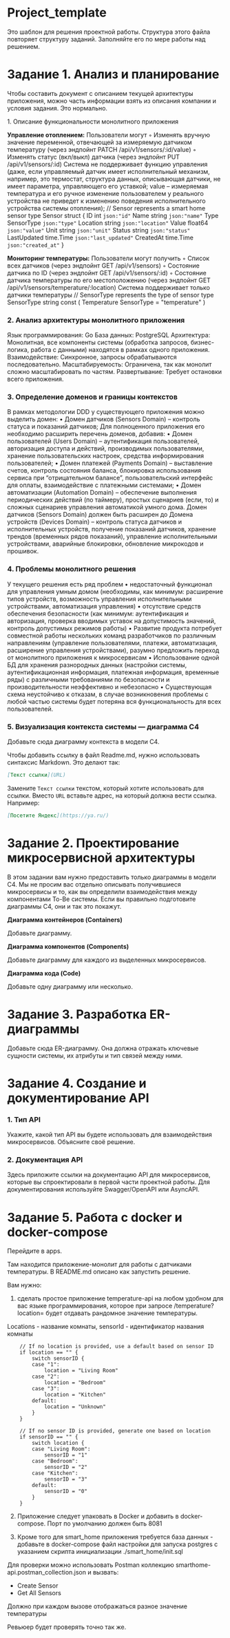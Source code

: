 # Project_template

Это шаблон для решения проектной работы. Структура этого файла повторяет структуру заданий. Заполняйте его по мере работы над решением.

# Задание 1. Анализ и планирование

<aside>

Чтобы составить документ с описанием текущей архитектуры приложения, можно часть информации взять из описания компании и условия задания. Это нормально.

</aside

### 1. Описание функциональности монолитного приложения

**Управление отоплением:**
    Пользователи могут 
        ◦ Изменять вручную значение переменной, отвечающей за измеряемую датчиком температуру (через эндпойнт PATCH /api/v1/sensors/:id/value)
        ◦ Изменять статус (вкл/выкл) датчика (через эндпойнт PUT /api/v1/sensors/:id)
    Система не поддерживает функцию управления (даже, если управляемый датчик имеет исполнительный механизм, например, это термостат, структура данных, описывающая датчики, не имеет параметра, управляющего его уставкой; value – измеряемая температура и его ручное изменение пользователем у реального устройства не приведет к изменению поведения исполнительного устройства системы отопления); 
// Sensor represents a smart home sensor
type Sensor struct {
	ID          int        `json:"id"`
	Name        string     `json:"name"`
	Type        SensorType `json:"type"`
	Location    string     `json:"location"`
	Value       float64    `json:"value"`
	Unit        string     `json:"unit"`
	Status      string     `json:"status"`
	LastUpdated time.Time  `json:"last_updated"`
	CreatedAt   time.Time  `json:"created_at"`
}

**Мониторинг температуры:**
    Пользователи могут получить 
        ◦ Список всех датчиков (через эндпойнт GET /api/v1/sensors)
        ◦ Состояние датчика по ID (через эндпойнт GET /api/v1/sensors/:id)
        ◦ Состояние датчика температуры по его местоположению (через эндпойнт GET /api/v1/sensors/temperature/:location)
    Система поддерживает только датчики температуры 
// SensorType represents the type of sensor
type SensorType string
const (
	Temperature SensorType = "temperature"
)

### 2. Анализ архитектуры монолитного приложения

Язык программирования: Go
База данных: PostgreSQL
Архитектура: Монолитная, все компоненты системы (обработка запросов, бизнес-логика, работа с данными) находятся в рамках одного приложения.
Взаимодействие: Синхронное, запросы обрабатываются последовательно.
Масштабируемость: Ограничена, так как монолит сложно масштабировать по частям.
Развертывание: Требует остановки всего приложения. 

### 3. Определение доменов и границы контекстов

В рамках методологии DDD у существующего приложения можно выделить домен:
    • Домен датчиков (Sensors Domain) – контроль статуса и показаний датчиков;
Для полноценного приложения его необходимо расширить перечень доменов, добавив:
    • Домен пользователей (Users Domain) – аутентификация пользователей, авторизация доступа и действий, производимых пользователями, хранение пользовательских настроек, средства информирования пользователей;
    • Домен платежей (Payments Domain) – выставление счетов, контроль состояния баланса, блокировка использования сервиса при “отрицательном балансе”, пользовательский интерфейс для оплаты, взаимодействие с платежными системами;
    • Домен автоматизации (Automation Domain) – обеспечение выполнения периодических действий (по таймеру), простых сценариев (если, то) и сложных сценариев управления автоматикой умного дома.
Домен датчиков (Sensors Domain) должен быть расширен до Домена устройств (Devices Domain) – контроль статуса датчиков и исполнительных устройств, получение показаний датчиков, хранение трендов (временных рядов показаний), управление исполнительными устройствами, аварийные блокировки, обновление микрокодов и прошивок.

### **4. Проблемы монолитного решения**
У текущего решения есть ряд проблем
    • недостаточный функционал для управления умным домом (необходимы, как минимум: расширение типов устройств, возможность управления исполнительными устройствами, автоматизация управления)
    • отсутствие средств обеспечения безопасности (как минимум: аутентификация и авторизация, проверка вводимых уставок на допустимость значений, контроль допустимых режимов работы)
    • Развитие продукта потребует совместной работы нескольких команд разработчиков по различным направлениям (управление пользователями, платежи, автоматизация, расширение управления устройствами), разумно предложить переход от монолитного приложения к микросервисам
    • Использование одной БД для хранения разнородных данных (настройки системы, аутентификационная информация, платежная информация, временные ряды) с различными требованиями по безопасности и производительности неэффективно и небезопасно
    • Существующая схема неустойчиво к отказам, в случае возникновения проблемы с любой частью системы будет потеряна вся функциональность для всех пользователей.

### 5. Визуализация контекста системы — диаграмма С4

Добавьте сюда диаграмму контекста в модели C4.

Чтобы добавить ссылку в файл Readme.md, нужно использовать синтаксис Markdown. Это делают так:

```markdown
[Текст ссылки](URL)
```

Замените `Текст ссылки` текстом, который хотите использовать для ссылки. Вместо `URL` вставьте адрес, на который должна вести ссылка. Например:

```markdown
[Посетите Яндекс](https://ya.ru/)
```

# Задание 2. Проектирование микросервисной архитектуры

В этом задании вам нужно предоставить только диаграммы в модели C4. Мы не просим вас отдельно описывать получившиеся микросервисы и то, как вы определили взаимодействия между компонентами To-Be системы. Если вы правильно подготовите диаграммы C4, они и так это покажут.

**Диаграмма контейнеров (Containers)**

Добавьте диаграмму.

**Диаграмма компонентов (Components)**

Добавьте диаграмму для каждого из выделенных микросервисов.

**Диаграмма кода (Code)**

Добавьте одну диаграмму или несколько.

# Задание 3. Разработка ER-диаграммы

Добавьте сюда ER-диаграмму. Она должна отражать ключевые сущности системы, их атрибуты и тип связей между ними.

# Задание 4. Создание и документирование API

### 1. Тип API

Укажите, какой тип API вы будете использовать для взаимодействия микросервисов. Объясните своё решение.

### 2. Документация API

Здесь приложите ссылки на документацию API для микросервисов, которые вы спроектировали в первой части проектной работы. Для документирования используйте Swagger/OpenAPI или AsyncAPI.

# Задание 5. Работа с docker и docker-compose

Перейдите в apps.

Там находится приложение-монолит для работы с датчиками температуры. В README.md описано как запустить решение.

Вам нужно:

1) сделать простое приложение temperature-api на любом удобном для вас языке программирования, которое при запросе /temperature?location= будет отдавать рандомное значение температуры.

Locations - название комнаты, sensorId - идентификатор названия комнаты

```
	// If no location is provided, use a default based on sensor ID
	if location == "" {
		switch sensorID {
		case "1":
			location = "Living Room"
		case "2":
			location = "Bedroom"
		case "3":
			location = "Kitchen"
		default:
			location = "Unknown"
		}
	}

	// If no sensor ID is provided, generate one based on location
	if sensorID == "" {
		switch location {
		case "Living Room":
			sensorID = "1"
		case "Bedroom":
			sensorID = "2"
		case "Kitchen":
			sensorID = "3"
		default:
			sensorID = "0"
		}
	}
```

2) Приложение следует упаковать в Docker и добавить в docker-compose. Порт по умолчанию должен быть 8081

3) Кроме того для smart_home приложения требуется база данных - добавьте в docker-compose файл настройки для запуска postgres с указанием скрипта инициализации ./smart_home/init.sql

Для проверки можно использовать Postman коллекцию smarthome-api.postman_collection.json и вызвать:

- Create Sensor
- Get All Sensors

Должно при каждом вызове отображаться разное значение температуры

Ревьюер будет проверять точно так же.


